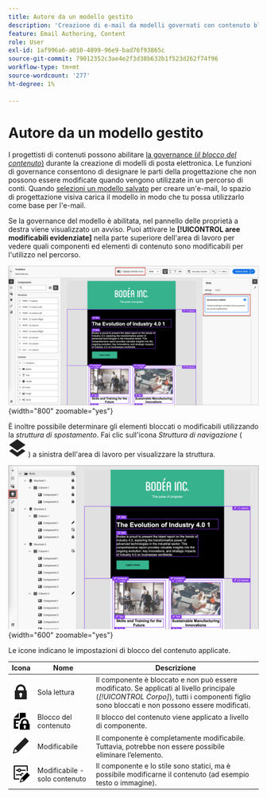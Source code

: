 ```yaml
---
title: Autore da un modello gestito
description: 'Creazione di e-mail da modelli governati con contenuto bloccato: identifica le aree modificabili e lavora entro i vincoli di governance in Journey Optimizer B2B edition.'
feature: Email Authoring, Content
role: User
exl-id: 1af996a6-a010-4899-96e9-bad76f93865c
source-git-commit: 79012352c3ae4e2f3d38b632b1f523d262f74f96
workflow-type: tm+mt
source-wordcount: '277'
ht-degree: 1%

---
```


# Autore da un modello gestito

I progettisti di contenuti possono abilitare [la governance (_il blocco del contenuto_)](./template-content-governance.md) durante la creazione di modelli di posta elettronica. Le funzioni di governance consentono di designare le parti della progettazione che non possono essere modificate quando vengono utilizzate in un percorso di conti. Quando [selezioni un modello salvato](./email-authoring.md#select-a-template) per creare un&#39;e-mail, lo spazio di progettazione visiva carica il modello in modo che tu possa utilizzarlo come base per l&#39;e-mail.

Se la governance del modello è abilitata, nel pannello delle proprietà a destra viene visualizzato un avviso. Puoi attivare le **[!UICONTROL aree modificabili evidenziate]** nella parte superiore dell&#39;area di lavoro per vedere quali componenti ed elementi di contenuto sono modificabili per l&#39;utilizzo nel percorso.

![Visualizzare le aree modificabili in un modello gestito](./assets/email-designer-governed-highlight.png){width="800" zoomable="yes"}

È inoltre possibile determinare gli elementi bloccati o modificabili utilizzando la _struttura di spostamento_. Fai clic sull&#39;icona _Struttura di navigazione_ ( ![Icona collegamento](../assets/do-not-localize/icon-navigation-tree.svg) ) a sinistra dell&#39;area di lavoro per visualizzare la struttura.

![Visualizzare le aree modificabili in un modello gestito](./assets/email-designer-governed-tree.png){width="600" zoomable="yes"}

Le icone indicano le impostazioni di blocco del contenuto applicate.

| Icona | Nome | Descrizione |
|------|------|-------------|
| ![Icona di sola lettura](../assets/do-not-localize/icon-tree-lock.svg) | Sola lettura | Il componente è bloccato e non può essere modificato. Se applicati al livello principale (_[!UICONTROL Corpo]_), tutti i componenti figlio sono bloccati e non possono essere modificati. |
| ![Icona modifica contenuto](../assets/do-not-localize/icon-tree-content-lock.svg) | Blocco del contenuto | Il blocco del contenuto viene applicato a livello di componente. |
| ![Icona Modificabile](../assets/do-not-localize/icon-edit.svg) | Modificabile | Il componente è completamente modificabile. Tuttavia, potrebbe non essere possibile eliminare l’elemento. |
| ![Icona modifica contenuto](../assets/do-not-localize/icon-tree-edit-text.svg) | Modificabile - solo contenuto | Il componente e lo stile sono statici, ma è possibile modificarne il contenuto (ad esempio testo o immagine). |

